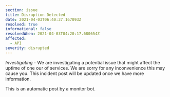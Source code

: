```yaml
---
section: issue
title: Disruption Detected
date: 2021-04-03T06:40:37.167093Z
resolved: true
informational: false
resolvedWhen: 2021-04-03T04:20:17.680654Z
affected:
  - API
severity: disrupted
---
```

*Investigating* - We are investigating a potential issue that might affect the uptime of one our of services. We are sorry for any inconvenience this may cause you. This incident post will be updated once we have more information.

This is an automatic post by a monitor bot.
        